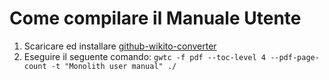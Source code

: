 # Come compilare il Manuale Utente
1. Scaricare ed installare [github-wikito-converter](https://github.com/yakivmospan/github-wikito-converter)
2. Eseguire il seguente comando: `gwtc -f pdf --toc-level 4 --pdf-page-count -t "Monolith user manual" ./`